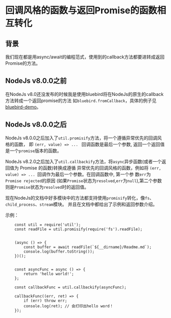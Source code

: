 # 回调风格的函数与返回Promise的函数相互转化

## 背景

我们现在都是用async/await的编程范式，使用到的callback方法都要进转成返回Promise的方法。

## NodeJs v8.0.0之前

在NodeJs v8.0还没发布的时候我是使用bluebird将在NodeJs的原生的callback方法转成一个返回promise的方法
如`bluebird.fromCallback`，具体的例子见[bluebird-demo](https://github.com/MedusaLeee/bluebird-demo)。

## NodeJs v8.0.0之后

NodeJs v8.0.0之后加入了`util.promisify`方法，将一个遵循异常优先的回调风格的函数， 即 `(err, value) => ... `
回调函数是最后一个参数, 返回一个返回值是一个`promise`版本的函数。

NodeJs v8.2.0之后加入了`util.callbackify`方法，将`async`异步函数(或者一个返回值为 Promise 的函数)转换成遵循
异常优先的回调风格的函数，例如将 `(err, value) => ... `回调作为最后一个参数。在回调函数中, 第一个参
数`err`为`Promise rejected`的原因 (如果`Promise`状态为`resolved`,`err`为`null`),第二个参数
则是`Promise`状态为`resolved`时的返回值。

现在NodeJs的文档中好多模块中的方法都支持使用`promisify`转化，像`fs`、`child_process`、`stream`模块。
并且在文档中都给出了示例和返回参数介绍。

示例：

```
    const util = require('util');
    const readFile = util.promisify(require('fs').readFile);


    (async () => {
        const buffer = await readFile(`${__dirname}/Readme.md`);
        console.log(buffer.toString());
    })();


    const asyncFunc = async () => {
        return 'hello world!';
    };

    const callbackFunc = util.callbackify(asyncFunc);

    callbackFunc((err, ret) => {
        if (err) throw err;
        console.log(ret); // 会打印出hello word！
    });

```



